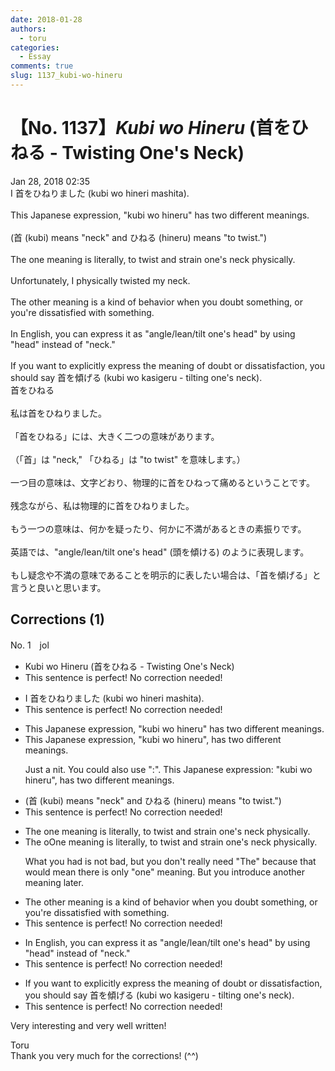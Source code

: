 ```yaml
---
date: 2018-01-28
authors:
  - toru
categories:
  - Essay
comments: true
slug: 1137_kubi-wo-hineru
---
```


# 【No. 1137】<strong><em>Kubi wo Hineru</strong></em> (首をひねる - Twisting One's Neck)
<div class="date">Jan 28, 2018 02:35</div>
<div id="post"><div id="body_show_ori">
I 首をひねりました (kubi wo hineri mashita).<br/><br/>This Japanese expression, "kubi wo hineru" has two different meanings.<br/><br/>(首 (kubi) means "neck" and ひねる (hineru) means "to twist.")<br/><br/>The one meaning is literally, to twist and strain one's neck physically.<br/><br/>Unfortunately, I physically twisted my neck.<br/><br/>The other meaning is a kind of behavior when you doubt something, or you're dissatisfied with something.<br/><br/>In English, you can express it as "angle/lean/tilt one's head" by using "head" instead of "neck."<br/><br/>If you want to explicitly express the meaning of doubt or dissatisfaction, you should say 首を傾げる (kubi wo kasigeru - tilting one's neck).
</div></div>

<!-- more -->

<div id="post_ja"><div id="body_show_mo">
首をひねる<br/><br/>私は首をひねりました。<br/><br/>「首をひねる」には、大きく二つの意味があります。<br/><br/>（「首」は "neck," 「ひねる」は "to twist" を意味します。）<br/><br/>一つ目の意味は、文字どおり、物理的に首をひねって痛めるということです。<br/><br/>残念ながら、私は物理的に首をひねりました。<br/><br/>もう一つの意味は、何かを疑ったり、何かに不満があるときの素振りです。<br/><br/>英語では、"angle/lean/tilt one's head" (頭を傾ける) のように表現します。<br/><br/>もし疑念や不満の意味であることを明示的に表したい場合は、「首を傾げる」と言うと良いと思います。
</div></div>

## Corrections (1)
<div id="block"><div class="first_name"> No. 1　<span class="just_name">jol</span></div><div id="block2">
<ul class="correction_field">
<li class="incorrect">Kubi wo Hineru (首をひねる - Twisting One's Neck)</li>
<li class="corrected perfect">This sentence is perfect! No correction needed!</li>
</ul>
<ul class="correction_field">
<li class="incorrect">I 首をひねりました (kubi wo hineri mashita).</li>
<li class="corrected perfect">This sentence is perfect! No correction needed!</li>
</ul>
<ul class="correction_field">
<li class="incorrect">This Japanese expression, "kubi wo hineru" has two different meanings.</li>
<li class="corrected correct">
This Japanese expression, "kubi wo hineru"<span class="f_red">,</span> has two different meanings.
<p class="correction_comment">Just a nit.  You could also use ":".  This Japanese expression: "kubi wo hineru", has two different meanings.</p>
</li>
</ul>
<ul class="correction_field">
<li class="incorrect">(首 (kubi) means "neck" and ひねる (hineru) means "to twist.")</li>
<li class="corrected perfect">This sentence is perfect! No correction needed!</li>
</ul>
<ul class="correction_field">
<li class="incorrect">The one meaning is literally, to twist and strain one's neck physically.</li>
<li class="corrected correct">
<span class="sline">The o</span><span class="f_red">O</span>ne meaning is literally, to twist and strain one's neck physically.
<p class="correction_comment">What you had is not bad, but you don't really need "The" because that would mean there is only "one" meaning.  But you introduce another meaning later.</p>
</li>
</ul>
<ul class="correction_field">
<li class="incorrect">The other meaning is a kind of behavior when you doubt something, or you're dissatisfied with something.</li>
<li class="corrected perfect">This sentence is perfect! No correction needed!</li>
</ul>
<ul class="correction_field">
<li class="incorrect">In English, you can express it as "angle/lean/tilt one's head" by using "head" instead of "neck."</li>
<li class="corrected perfect">This sentence is perfect! No correction needed!</li>
</ul>
<ul class="correction_field">
<li class="incorrect">If you want to explicitly express the meaning of doubt or dissatisfaction, you should say 首を傾げる (kubi wo kasigeru - tilting one's neck).</li>
<li class="corrected perfect">This sentence is perfect! No correction needed!</li>
</ul>
<p class="comment_small">
 Very interesting and very well written!
</p>

</div><div class="name"><span class="just_name">Toru</span><br>
Thank you very much for the corrections! (^^)
</div>
</div>
